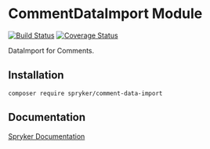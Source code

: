 # CommentDataImport Module
[![Build Status](https://travis-ci.org/spryker/comment-data-import.svg)](https://travis-ci.org/spryker/comment-data-import)
[![Coverage Status](https://coveralls.io/repos/github/spryker/comment-data-import/badge.svg)](https://coveralls.io/github/spryker/comment-data-import)

DataImport for Comments.

## Installation

```
composer require spryker/comment-data-import
```

## Documentation

[Spryker Documentation](https://academy.spryker.com/developing_with_spryker/module_guide/modules.html)
